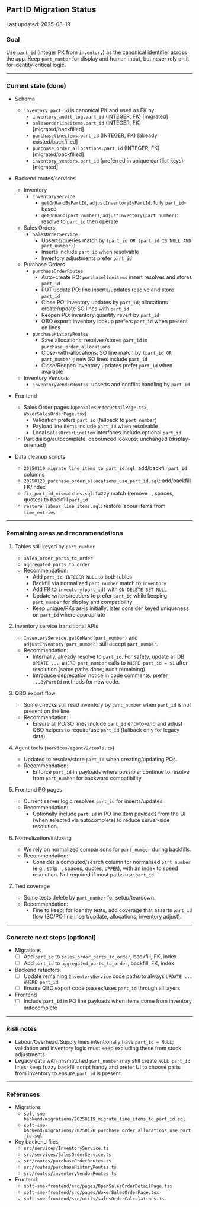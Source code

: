 ## Part ID Migration Status

Last updated: 2025-08-19

### Goal
Use `part_id` (integer PK from `inventory`) as the canonical identifier across the app. Keep `part_number` for display and human input, but never rely on it for identity-critical logic.

---

### Current state (done)

- Schema
  - `inventory.part_id` is canonical PK and used as FK by:
    - `inventory_audit_log.part_id` (INTEGER, FK) [migrated]
    - `salesorderlineitems.part_id` (INTEGER, FK) [migrated/backfilled]
    - `purchaselineitems.part_id` (INTEGER, FK) [already existed/backfilled]
    - `purchase_order_allocations.part_id` (INTEGER, FK) [migrated/backfilled]
    - `inventory_vendors.part_id` (preferred in unique conflict keys) [migrated]

- Backend routes/services
  - Inventory
    - `InventoryService`
      - `getOnHandByPartId`, `adjustInventoryByPartId`: fully `part_id`-based
      - `getOnHand(part_number)`, `adjustInventory(part_number)`: resolve to `part_id` then operate
  - Sales Orders
    - `SalesOrderService`
      - Upserts/queries match by `(part_id OR (part_id IS NULL AND part_number))`
      - Inserts include `part_id` when resolvable
      - Inventory adjustments prefer `part_id`
  - Purchase Orders
    - `purchaseOrderRoutes`
      - Auto-create PO: `purchaselineitems` insert resolves and stores `part_id`
      - PUT update PO: line inserts/updates resolve and store `part_id`
      - Close PO: inventory updates by `part_id`; allocations create/update SO lines with `part_id`
      - Reopen PO: inventory quantity revert by `part_id`
      - QBO export: inventory lookup prefers `part_id` when present on lines
    - `purchaseHistoryRoutes`
      - Save allocations: resolves/stores `part_id` in `purchase_order_allocations`
      - Close-with-allocations: SO line match by `(part_id OR part_number)`; new SO lines include `part_id`
      - Close/Reopen inventory updates prefer `part_id` when available
  - Inventory Vendors
    - `inventoryVendorRoutes`: upserts and conflict handling by `part_id`

- Frontend
  - Sales Order pages (`OpenSalesOrderDetailPage.tsx`, `WokerSalesOrderPage.tsx`)
    - Validation prefers `part_id` (fallback to `part_number`)
    - Payload line items include `part_id` when resolvable
    - Local `SalesOrderLineItem` interfaces include optional `part_id`
  - Part dialog/autocomplete: debounced lookups; unchanged (display-oriented)

- Data cleanup scripts
  - `20250119_migrate_line_items_to_part_id.sql`: add/backfill `part_id` columns
  - `20250120_purchase_order_allocations_use_part_id.sql`: add/backfill FK/index
  - `fix_part_id_mismatches.sql`: fuzzy match (remove `-`, spaces, quotes) to backfill `part_id`
  - `restore_labour_line_items.sql`: restore labour items from `time_entries`

---

### Remaining areas and recommendations

1) Tables still keyed by `part_number`
   - `sales_order_parts_to_order`
   - `aggregated_parts_to_order`
   - Recommendation:
     - Add `part_id INTEGER NULL` to both tables
     - Backfill via normalized `part_number` match to `inventory`
     - Add FK to `inventory(part_id)` with `ON DELETE SET NULL`
     - Update writers/readers to prefer `part_id` while keeping `part_number` for display and compatibility
     - Keep unique/PKs as-is initially; later consider keyed uniqueness on `part_id` where appropriate

2) Inventory service transitional APIs
   - `InventoryService.getOnHand(part_number)` and `adjustInventory(part_number)` still accept `part_number`.
   - Recommendation:
     - Internally, already resolve to `part_id`. For safety, update all DB `UPDATE ... WHERE part_number` calls to `WHERE part_id = $1` after resolution (some paths done; audit remaining).
     - Introduce deprecation notice in code comments; prefer `...ByPartId` methods for new code.

3) QBO export flow
   - Some checks still read inventory by `part_number` when `part_id` is not present on the line.
   - Recommendation:
     - Ensure all PO/SO lines include `part_id` end-to-end and adjust QBO helpers to require/use `part_id` (fallback only for legacy data).

4) Agent tools (`services/agentV2/tools.ts`)
   - Updated to resolve/store `part_id` when creating/updating POs.
   - Recommendation:
     - Enforce `part_id` in payloads where possible; continue to resolve from `part_number` for backward compatibility.

5) Frontend PO pages
   - Current server logic resolves `part_id` for inserts/updates.
   - Recommendation:
     - Optionally include `part_id` in PO line item payloads from the UI (when selected via autocomplete) to reduce server-side resolution.

6) Normalization/indexing
   - We rely on normalized comparisons for `part_number` during backfills.
   - Recommendation:
     - Consider a computed/search column for normalized `part_number` (e.g., strip `-`, spaces, quotes, `UPPER`), with an index to speed resolution. Not required if most paths use `part_id`.

7) Test coverage
   - Some tests delete by `part_number` for setup/teardown.
   - Recommendation:
     - Fine to keep; for identity tests, add coverage that asserts `part_id` flow (SO/PO line insert/update, allocations, inventory adjust).

---

### Concrete next steps (optional)

- Migrations
  - [ ] Add `part_id` to `sales_order_parts_to_order`, backfill, FK, index
  - [ ] Add `part_id` to `aggregated_parts_to_order`, backfill, FK, index

- Backend refactors
  - [ ] Update remaining `InventoryService` code paths to always `UPDATE ... WHERE part_id`
  - [ ] Ensure QBO export code passes/uses `part_id` through all layers

- Frontend
  - [ ] Include `part_id` in PO line payloads when items come from inventory autocomplete

---

### Risk notes

- Labour/Overhead/Supply lines intentionally have `part_id = NULL`; validation and inventory logic must keep excluding these from stock adjustments.
- Legacy data with mismatched `part_number` may still create `NULL part_id` lines; keep fuzzy backfill script handy and prefer UI to choose parts from inventory to ensure `part_id` is present.

---

### References

- Migrations
  - `soft-sme-backend/migrations/20250119_migrate_line_items_to_part_id.sql`
  - `soft-sme-backend/migrations/20250120_purchase_order_allocations_use_part_id.sql`
- Key backend files
  - `src/services/InventoryService.ts`
  - `src/services/SalesOrderService.ts`
  - `src/routes/purchaseOrderRoutes.ts`
  - `src/routes/purchaseHistoryRoutes.ts`
  - `src/routes/inventoryVendorRoutes.ts`
- Frontend
  - `soft-sme-frontend/src/pages/OpenSalesOrderDetailPage.tsx`
  - `soft-sme-frontend/src/pages/WokerSalesOrderPage.tsx`
  - `soft-sme-frontend/src/utils/salesOrderCalculations.ts`


